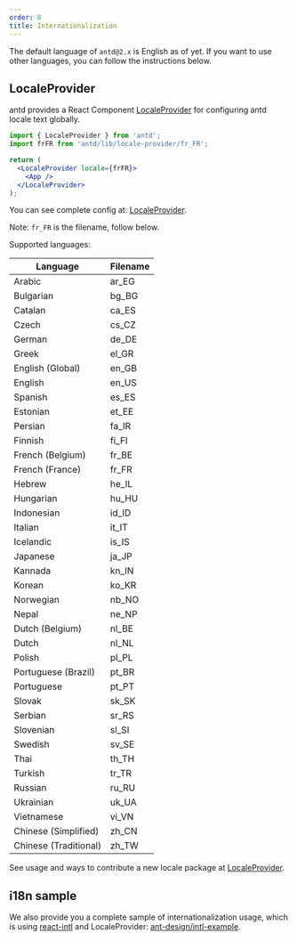 ```yaml
---
order: 8
title: Internationalization
---
```


The default language of `antd@2.x` is English as of yet.
If you want to use other languages, you can follow the instructions below.

## LocaleProvider

antd provides a React Component [LocaleProvider](/components/locale-provider) for configuring antd locale text globally.

```jsx
import { LocaleProvider } from 'antd';
import frFR from 'antd/lib/locale-provider/fr_FR';

return (
  <LocaleProvider locale={frFR}>
    <App />
  </LocaleProvider>
);
```

You can see complete config at: [LocaleProvider](/components/locale-provider).

Note: `fr_FR` is the filename, follow below.

Supported languages:

|Language|Filename|
|---|---|
|Arabic|ar_EG|
|Bulgarian|bg_BG|
|Catalan|ca_ES|
|Czech|cs_CZ|
|German|de_DE|
|Greek|el_GR|
|English (Global)|en_GB|
|English|en_US|
|Spanish|es_ES|
|Estonian|et_EE|
|Persian|fa_IR|
|Finnish|fi_FI|
|French (Belgium)|fr_BE|
|French (France)|fr_FR|
|Hebrew|he_IL|
|Hungarian|hu_HU|
|Indonesian|id_ID|
|Italian|it_IT|
|Icelandic|is_IS|
|Japanese|ja_JP|
|Kannada|kn_IN|
|Korean|ko_KR|
|Norwegian|nb_NO|
|Nepal|ne_NP|
|Dutch (Belgium)|nl_BE|
|Dutch|nl_NL|
|Polish|pl_PL|
|Portuguese (Brazil)|pt_BR|
|Portuguese|pt_PT|
|Slovak|sk_SK|
|Serbian|sr_RS|
|Slovenian|sl_SI|
|Swedish|sv_SE|
|Thai|th_TH|
|Turkish|tr_TR|
|Russian|ru_RU|
|Ukrainian|uk_UA|
|Vietnamese|vi_VN|
|Chinese (Simplified)|zh_CN|
|Chinese (Traditional)|zh_TW|

See usage and ways to contribute a new locale package at [LocaleProvider](/components/locale-provider).

## i18n sample

We also provide you a complete sample of internationalization usage, which is using [react-intl](https://github.com/yahoo/react-intl) and LocaleProvider: [ant-design/intl-example](https://github.com/ant-design/intl-example).
